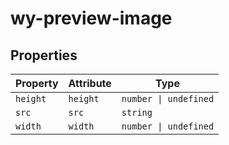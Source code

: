 # wy-preview-image

## Properties

| Property | Attribute | Type                  |
|----------|-----------|-----------------------|
| `height` | `height`  | `number \| undefined` |
| `src`    | `src`     | `string`              |
| `width`  | `width`   | `number \| undefined` |
